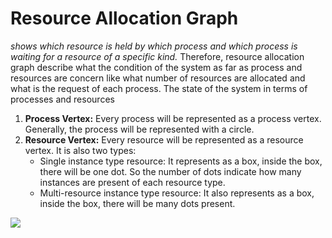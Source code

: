 # Resource Allocation Graph
_shows which resource is held by which process and which process is waiting for a resource of a specific kind._
Therefore, resource allocation graph describe what the condition of the system as far as process and resources are concern like what number of resources are allocated and what is the request of each process.
The state of the system in terms of processes and resources
1. **Process Vertex:** Every process will be represented as a process vertex. Generally, the process will be represented with a circle.
2. **Resource Vertex:** Every resource will be represented as a resource vertex. It is also two types:
	- Single instance type resource: It represents as a box, inside the box, there will be one dot. So the number of dots indicate how many instances are present of each resource type.
	- Multi-resource instance type resource: It also represents as a box, inside the box, there will be many dots present.

![](RAG.jpg)
